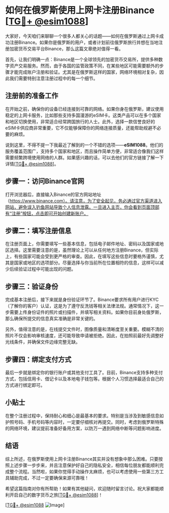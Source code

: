 # 如何在俄罗斯使用上网卡注册Binance [[TG💪+ @esim1088](https://t.me/s/esim1088)]

大家好，今天咱们来聊聊一个很多人都关心的话题——如何在俄罗斯通过上网卡成功注册Binance。如果你是俄罗斯的用户，或者计划前往俄罗斯旅行并想在当地注册加密货币交易平台Binance，那么这篇文章绝对值得一看。

首先，让我们明确一点：Binance是一个全球领先的加密货币交易所，提供多种数字资产交易服务。然而，由于各国的监管政策不同，在某些地区可能需要额外的步骤才能完成账户注册和验证。尤其是在俄罗斯这样的国家，网络环境相对复杂，因此我们需要特别注意注册过程中的每一个细节。

## 注册前的准备工作

在开始之前，确保你的设备已经连接到可靠的网络。如果你身在俄罗斯，建议使用稳定的上网卡服务，比如那些支持多国漫游的eSIM卡。这类产品可以在多个国家和地区切换使用，非常适合经常跨国旅行的人士。此外，选择一款信誉良好的eSIM卡供应商非常重要，它不仅能够保障你的网络连接质量，还能帮助规避不必要的麻烦。

说到这里，不得不提一下我最近了解到的一个不错的选项——**eSIM1088**。他们的服务覆盖范围广，支持多个国家和地区，而且操作简单方便，非常适合像我们这样需要频繁跨境使用网络的人群。如果感兴趣的话，可以去他们的官方链接了解一下详情[[TG💪+ @esim1088](https://t.me/s/esim1088)]。

## 步骤一：访问Binance官网

打开浏览器后，直接输入Binance的官方网站地址（https://www.binance.com）。请注意，为了安全起见，务必通过官方渠道进入网站，避免误入钓鱼网站导致个人信息泄露。一旦进入主页，你会看到页面顶部有“注册”按钮，点击即可开始创建新账户。

## 步骤二：填写注册信息

在注册页面上，你需要填写一些基本信息，包括电子邮件地址、密码以及国家或地区选择。这里需要注意的是，虽然理论上可以从任何地方注册Binance，但实际上，有些国家可能会受到更严格的审查。因此，在填写这些信息时要格外谨慎，尤其是国家或地区的选项部分。尽量选择与你当前所在位置相符的信息，这样可以减少后续验证过程中可能出现的问题。

## 步骤三：验证身份

完成基本注册后，接下来就是身份验证环节了。Binance要求所有用户进行KYC（了解你的客户）认证，这是为了遵守反洗钱等相关法律法规。通常情况下，这一步需要上传身份证件的照片或扫描件，并填写相关资料。如果你目前身处俄罗斯，那么确保所提交的信息真实准确是非常关键的。

另外，值得注意的是，在线提交文件时，图像质量和清晰度至关重要。模糊不清的照片不仅会影响审核速度，还可能导致申请被拒绝。因此，在拍照前最好先调整好光线条件，并确保文件边缘完整无缺。

## 步骤四：绑定支付方式

最后一步就是绑定你的银行账户或其他支付工具了。目前，Binance支持多种支付方式，包括信用卡、借记卡以及本地电子钱包等。根据个人习惯选择最适合自己的方式进行绑定即可。

## 小贴士

在整个注册过程中，保持耐心和细心是最基本的要求。特别是当涉及到敏感信息如护照号码、手机号码等内容时，一定要仔细核对再提交。同时，考虑到俄罗斯特殊的网络环境，建议提前准备好备用方案，以防万一遇到网络中断等问题影响进度。

## 结语

综上所述，在俄罗斯使用上网卡注册Binance其实并没有想象中那么困难。只要按照上述步骤一步步来，并且注意保护好自己的隐私安全，相信每位朋友都能顺利完成整个流程。当然啦，如果你觉得手动操作太麻烦，也可以考虑使用一些第三方工具辅助完成，不过一定要确保来源可靠哦！

希望这篇指南对你有所帮助！如果有其他疑问，欢迎随时留言讨论。祝大家都能顺利开启自己的数字货币之旅[[TG💪+ @esim1088](https://t.me/s/esim1088)]！

[[TG💪+ @esim1088](https://t.me/s/esim1088) ![Image](https://i.postimg.cc/4NQfJmqS/Snipaste-2025-05-13-00-14-12.png)]